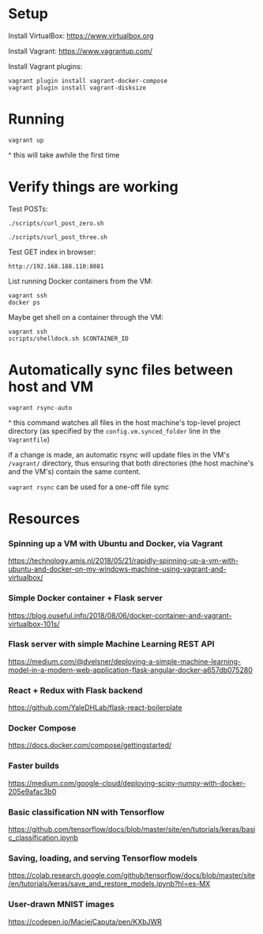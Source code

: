 # Setup

Install VirtualBox: https://www.virtualbox.org

Install Vagrant: https://www.vagrantup.com/

Install Vagrant plugins:

	vagrant plugin install vagrant-docker-compose
	vagrant plugin install vagrant-disksize

# Running

	vagrant up

^ this will take awhile the first time

# Verify things are working

Test POSTs:

	./scripts/curl_post_zero.sh

	./scripts/curl_post_three.sh

Test GET index in browser:

	http://192.168.188.110:8081

List running Docker containers from the VM:

	vagrant ssh
	docker ps

Maybe get shell on a container through the VM:

	vagrant ssh
	scripts/shelldock.sh $CONTAINER_ID

# Automatically sync files between host and VM

	vagrant rsync-auto

^ this command watches all files in the host machine's top-level project directory (as specified by the `config.vm.synced_folder` line in the `Vagrantfile`)

if a change is made, an automatic rsync will update files in the VM's `/vagrant/` directory, thus ensuring that both directories (the host machine's and the VM's) contain the same content.

`vagrant rsync` can be used for a one-off file sync

# Resources

### Spinning up a VM with Ubuntu and Docker, via Vagrant
https://technology.amis.nl/2018/05/21/rapidly-spinning-up-a-vm-with-ubuntu-and-docker-on-my-windows-machine-using-vagrant-and-virtualbox/

### Simple Docker container + Flask server
https://blog.ouseful.info/2018/08/06/docker-container-and-vagrant-virtualbox-101s/

### Flask server with simple Machine Learning REST API
https://medium.com/@dvelsner/deploying-a-simple-machine-learning-model-in-a-modern-web-application-flask-angular-docker-a657db075280

### React + Redux with Flask backend
https://github.com/YaleDHLab/flask-react-boilerplate

### Docker Compose
https://docs.docker.com/compose/gettingstarted/

### Faster builds
https://medium.com/google-cloud/deploying-scipy-numpy-with-docker-205e9afac3b0

### Basic classification NN with Tensorflow
https://github.com/tensorflow/docs/blob/master/site/en/tutorials/keras/basic_classification.ipynb

### Saving, loading, and serving Tensorflow models
https://colab.research.google.com/github/tensorflow/docs/blob/master/site/en/tutorials/keras/save_and_restore_models.ipynb?hl=es-MX

### User-drawn MNIST images
https://codepen.io/MaciejCaputa/pen/KXbJWR
